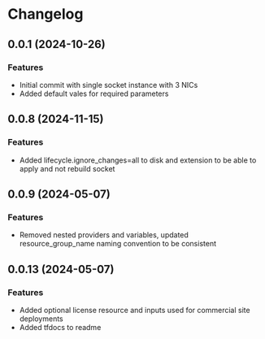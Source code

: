 # Changelog

## 0.0.1 (2024-10-26)

### Features
- Initial commit with single socket instance with 3 NICs
- Added default vales for required parameters

## 0.0.8 (2024-11-15)

### Features
- Added lifecycle.ignore_changes=all to disk and extension to be able to apply and not rebuild socket

## 0.0.9 (2024-05-07)

### Features
- Removed nested providers and variables, updated resource_group_name naming convention to be consistent 

## 0.0.13 (2024-05-07)

### Features
- Added optional license resource and inputs used for commercial site deployments
- Added tfdocs to readme

